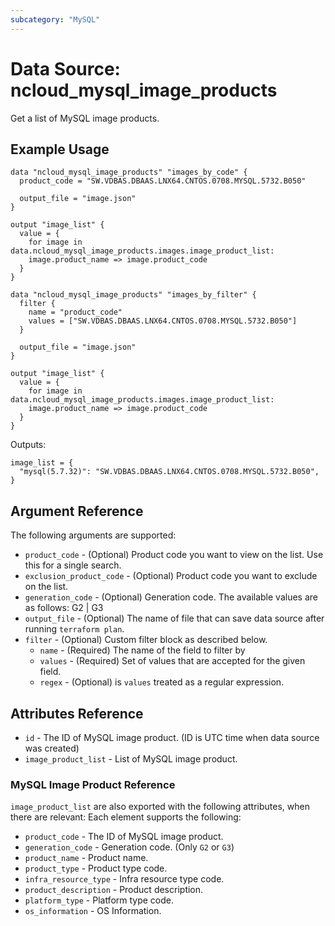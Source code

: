 ```yaml
---
subcategory: "MySQL"
---
```



# Data Source: ncloud_mysql_image_products

Get a list of MySQL image products.

## Example Usage

```hcl
data "ncloud_mysql_image_products" "images_by_code" {
  product_code = "SW.VDBAS.DBAAS.LNX64.CNTOS.0708.MYSQL.5732.B050"

  output_file = "image.json"
}

output "image_list" {
  value = {
    for image in data.ncloud_mysql_image_products.images.image_product_list:
    image.product_name => image.product_code
  }
}
```

```hcl
data "ncloud_mysql_image_products" "images_by_filter" {
  filter {
    name = "product_code"
    values = ["SW.VDBAS.DBAAS.LNX64.CNTOS.0708.MYSQL.5732.B050"]
  }

  output_file = "image.json"
}

output "image_list" {
  value = {
    for image in data.ncloud_mysql_image_products.images.image_product_list:
    image.product_name => image.product_code
  }
}
```

Outputs:
```hcl
image_list = {
  "mysql(5.7.32)": "SW.VDBAS.DBAAS.LNX64.CNTOS.0708.MYSQL.5732.B050",
}
```
## Argument Reference

The following arguments are supported:

* `product_code` - (Optional) Product code you want to view on the list. Use this for a single search.
* `exclusion_product_code` - (Optional) Product code you want to exclude on the list.
* `generation_code` - (Optional) Generation code. The available values are as follows: G2 | G3
* `output_file` - (Optional) The name of file that can save data source after running `terraform plan`.
* `filter` - (Optional) Custom filter block as described below.
  * `name` - (Required) The name of the field to filter by
  * `values` - (Required) Set of values that are accepted for the given field.
  * `regex` - (Optional) is `values` treated as a regular expression.

## Attributes Reference

* `id` - The ID of MySQL image product. (ID is UTC time when data source was created)
* `image_product_list` - List of MySQL image product.

### MySQL Image Product Reference

`image_product_list` are also exported with the following attributes, when there are relevant: Each element supports the following:

* `product_code` - The ID of MySQL image product.
* `generation_code` - Generation code. (Only `G2` or `G3`)
* `product_name` - Product name.
* `product_type` - Product type code.
* `infra_resource_type` - Infra resource type code.
* `product_description` - Product description.
* `platform_type` - Platform type code.
* `os_information` - OS Information.